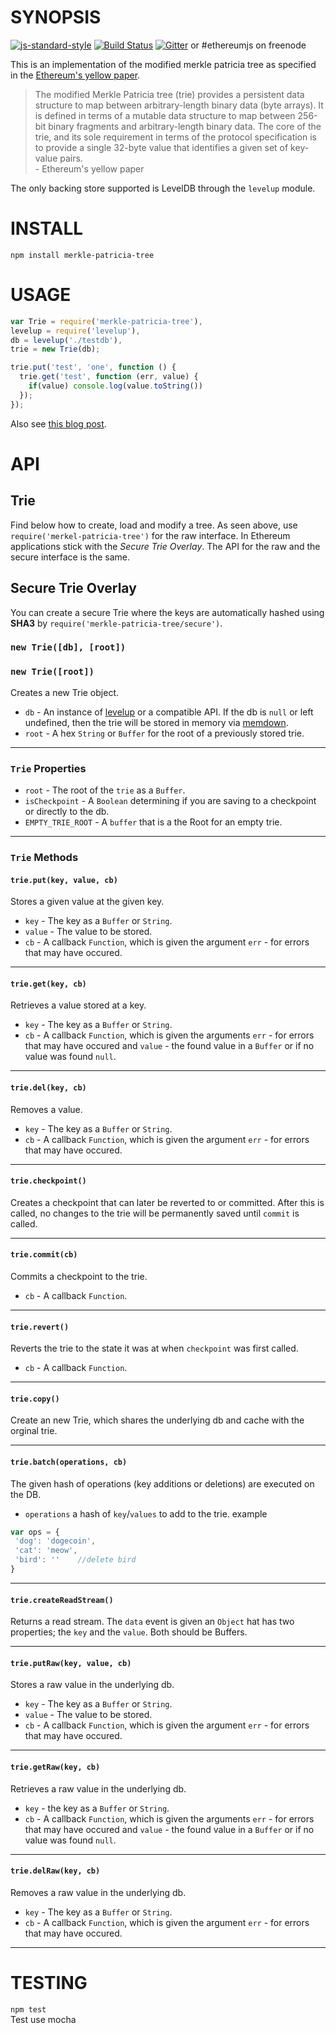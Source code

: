 # SYNOPSIS
 
 [![js-standard-style](https://img.shields.io/badge/code%20style-standard-brightgreen.svg?style=flat)](https://github.com/feross/standard) [![Build Status](https://travis-ci.org/wanderer/merkle-patricia-tree.svg?branch=master)](https://travis-ci.org/wanderer/merkle-patricia-tree) [![Gitter](https://badges.gitter.im/Join%20Chat.svg)](https://gitter.im/ethereum/ethereumjs-lib?utm_source=badge&utm_medium=badge&utm_campaign=pr-badge) or #ethereumjs on freenode

 
This is an implementation of the modified merkle patricia tree as specified in the [Ethereum's yellow paper](http://gavwood.com/Paper.pdf).

> The modified Merkle Patricia tree (trie) provides a persistent data structure to map between arbitrary-length binary data (byte arrays). It is defined in terms of a mutable data structure to map between 256-bit binary fragments and arbitrary-length binary data. The core of the trie, and its sole requirement in terms of the protocol specification is to provide a single 32-byte value that identifies a given set of key-value pairs.   
  \- Ethereum's yellow paper  

The only backing store supported is LevelDB through the ```levelup``` module.

# INSTALL
 `npm install merkle-patricia-tree`

# USAGE
```javascript
var Trie = require('merkle-patricia-tree'),
levelup = require('levelup'),
db = levelup('./testdb'),
trie = new Trie(db); 

trie.put('test', 'one', function () {
  trie.get('test', function (err, value) {
    if(value) console.log(value.toString())
  });
});
```

Also see [this blog post](https://wanderer.github.io/ethereum/nodejs/code/2014/05/21/using-ethereums-tries-with-node/).

# API
## Trie
Find below how to create, load and modify a tree. As seen above, use `require('merkel-patricia-tree')` for the raw interface. In Ethereum applications stick with the *Secure Trie Overlay*. The API for the raw and the secure interface is the same.

## Secure Trie Overlay
You can create a secure Trie where the keys are automatically hashed using **SHA3** by `require('merkle-patricia-tree/secure')`.

### `new Trie([db], [root])`
### `new Trie([root])`
Creates a new Trie object.
- `db` -  An instance of [levelup](https://github.com/rvagg/node-levelup/) or a compatible API. If the db is `null` or left undefined, then the trie will be stored in memory via [memdown](https://github.com/rvagg/memdown).
- `root` - A hex `String` or `Buffer` for the root of a previously stored trie.

--------------------------------------------------------

### `Trie` Properties
- `root` - The root of the `trie` as a `Buffer`.
- `isCheckpoint` -  A `Boolean` determining if you are saving to a checkpoint or directly to the db.
- `EMPTY_TRIE_ROOT`  - A `buffer` that is a the Root for an empty trie.

--------------------------------------------------------

### `Trie` Methods
#### `trie.put(key, value, cb)`
Stores a given value at the given key.
- `key` - The key as a `Buffer` or `String`.
- `value` - The value to be stored.
- `cb` - A callback `Function`, which is given the argument `err` - for errors that may have occured.

--------------------------------------------------------

#### `trie.get(key, cb)`
Retrieves a value stored at a key.
- `key` - The key as a `Buffer` or `String`.
- `cb` - A callback `Function`, which is given the arguments `err` - for errors that may have occured and `value` - the found value in a `Buffer` or if no value was found `null`.

--------------------------------------------------------

#### `trie.del(key, cb)`
Removes a value.
- `key` - The key as a `Buffer` or `String`.
- `cb` - A callback `Function`, which is given the argument `err` - for errors that may have occured.

--------------------------------------------------------

####  `trie.checkpoint()`
Creates a checkpoint that can later be reverted to or committed. After this is called, no changes to the trie will be permanently saved until `commit` is called.

--------------------------------------------------------

####  `trie.commit(cb)`
Commits a checkpoint to the trie.
- `cb` - A callback `Function`.

--------------------------------------------------------

####  `trie.revert()`
Reverts the trie to the state it was at when `checkpoint` was first called.
- `cb` - A callback `Function`.

--------------------------------------------------------

####  `trie.copy()`
Create an new Trie, which shares the underlying db and cache with the orginal trie.

--------------------------------------------------------

####  `trie.batch(operations, cb)`
The given hash of operations (key additions or deletions) are executed on the DB.
- `operations` a hash of `key`/`values` to add to the trie.
example  
```javascript
var ops = {
 'dog': 'dogecoin', 
 'cat': 'meow',
 'bird': ''    //delete bird
}
```
--------------------------------------------------------

#### `trie.createReadStream()`
Returns a read stream. The `data` event is given an `Object` hat has two properties; the `key` and the `value`. Both should be Buffers.

--------------------------------------------------------
#### `trie.putRaw(key, value, cb)`
Stores a raw value in the underlying db.
- `key` - The key as a `Buffer` or `String`.
- `value` - The value to be stored.
- `cb` - A callback `Function`, which is given the argument `err` - for errors that may have occured.

--------------------------------------------------------

#### `trie.getRaw(key, cb)`
Retrieves a raw value in the underlying db.
- `key` - the key as a `Buffer` or `String`.
- `cb` - A callback `Function`, which is given the arguments `err` - for errors that may have occured and `value` - the found value in a `Buffer` or if no value was found `null`.

--------------------------------------------------------

#### `trie.delRaw(key, cb)`
Removes a raw value in the underlying db.
- `key` - The key as a `Buffer` or `String`.
- `cb` - A callback `Function`, which is given the argument `err` - for errors that may have occured.

--------------------------------------------------------


# TESTING
`npm test`  
Test use mocha
